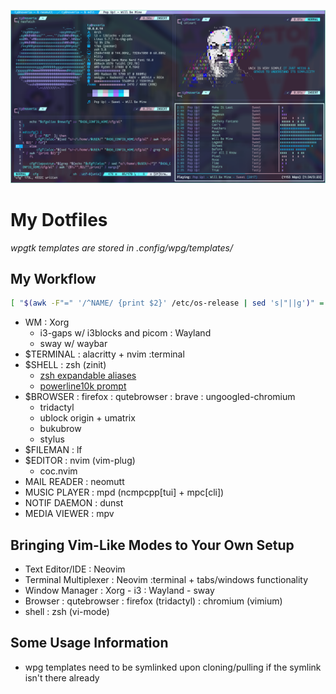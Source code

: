 ![rice](rice.png "rice")

# My Dotfiles

*wpgtk templates are stored in .config/wpg/templates/*

## My Workflow
```sh 
[ "$(awk -F"=" '/^NAME/ {print $2}' /etc/os-release | sed 's|"||g')" = "Arch Linux" ]
```
* WM
: Xorg
    - i3-gaps w/ i3blocks and picom
: Wayland
    - sway w/ waybar
* $TERMINAL
: alacritty + nvim :terminal
* $SHELL
: zsh (zinit)
    - [zsh expandable aliases](.zshal)
    - [powerline10k prompt](.p10k.zsh)
* $BROWSER
: firefox
: qutebrowser
: brave
: ungoogled-chromium
    - tridactyl
    - ublock origin + umatrix
    - bukubrow
    - stylus
* $FILEMAN
: lf
* $EDITOR
: nvim (vim-plug)
    - coc.nvim
* MAIL READER
: neomutt
* MUSIC PLAYER
: mpd (ncmpcpp[tui] + mpc[cli])
* NOTIF DAEMON
: dunst
* MEDIA VIEWER
: mpv

## Bringing Vim-Like Modes to Your Own Setup
* Text Editor/IDE
: Neovim
* Terminal Multiplexer
: Neovim :terminal + tabs/windows functionality
* Window Manager
: Xorg - i3
: Wayland - sway
* Browser
: qutebrowser
: firefox (tridactyl)
: chromium (vimium)
* shell
: zsh (vi-mode)

## Some Usage Information
- wpg templates need to be symlinked upon cloning/pulling if the symlink isn't there already
